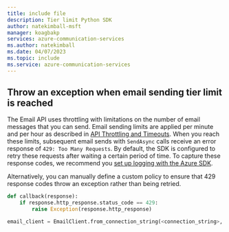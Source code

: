 ```yaml
---
title: include file
description: Tier limit Python SDK
author: natekimball-msft
manager: koagbakp
services: azure-communication-services
ms.author: natekimball
ms.date: 04/07/2023
ms.topic: include
ms.service: azure-communication-services
---
```


## Throw an exception when email sending tier limit is reached

The Email API uses throttling with limitations on the number of email messages that you can send. Email sending limits are applied per minute and per hour as described in [API Throttling and Timeouts](/azure/communication-services/concepts/service-limits). When you reach these limits, subsequent email sends with `SendAsync` calls receive an error response of `429: Too Many Requests`. By default, the SDK is configured to retry these requests after waiting a certain period of time. To capture these response codes, we recommend you [set up logging with the Azure SDK](/azure/developer/python/sdk/azure-sdk-logging).

Alternatively, you can manually define a custom policy to ensure that 429 response codes throw an exception rather than being retried.

```python
def callback(response):
    if response.http_response.status_code == 429:
        raise Exception(response.http_response)

email_client = EmailClient.from_connection_string(<connection_string>, raw_response_hook=callback)
```
